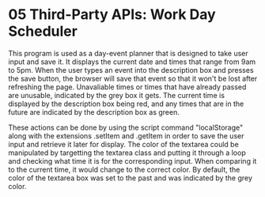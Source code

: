 # 05 Third-Party APIs: Work Day Scheduler

This program is used as a day-event planner that is designed to take user input and save it. It displays the current date and times that range from 9am to 5pm. When the user types an event into the description box and presses the save button, the browser will save that event so that it won't be lost after refreshing the page. Unavaliable times or times that have already passed are unusable, indicated by the grey box it gets. The current time is displayed by the description box being red, and any times that are in the future are indicated by the description box as green.

These actions can be done by using the script command "localStorage" along with the extensions .setItem and .getItem in order to save the user input and retrieve it later for display. The color of the textarea could be manipulated by targetting the textarea class and putting it through a loop and checking what time it is for the corresponding input. When comparing it to the current time, it would change to the correct color. By default, the color of the textarea box was set to the past and was indicated by the grey color. 